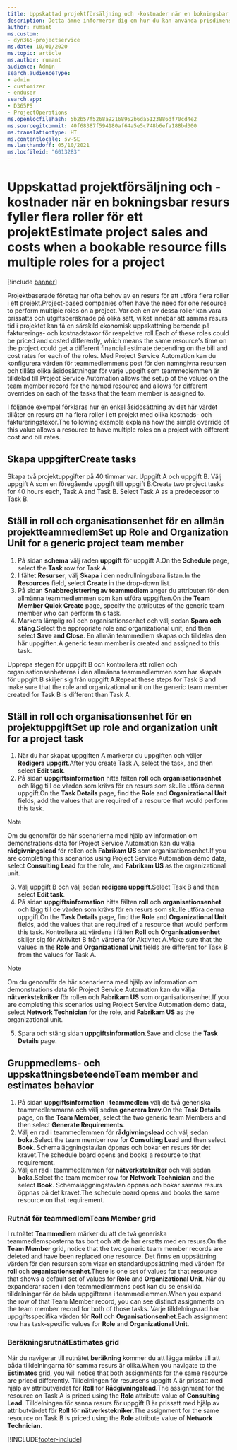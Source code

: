 ```yaml
---
title: Uppskattad projektförsäljning och -kostnader när en bokningsbar resurs fyller flera roller för ett projekt
description: Detta ämne informerar dig om hur du kan använda prisdimensioner för att stödja prissättning och kostnadsredovisning för en resurs som fyller flera roller i ett projekt.
author: rumant
ms.custom:
- dyn365-projectservice
ms.date: 10/01/2020
ms.topic: article
ms.author: rumant
audience: Admin
search.audienceType:
- admin
- customizer
- enduser
search.app:
- D365PS
- ProjectOperations
ms.openlocfilehash: 5b2b57f5268a92168952b6da5123886df70cd4e2
ms.sourcegitcommit: 40f68387f594180af64a5e5c748b6efa188bd300
ms.translationtype: HT
ms.contentlocale: sv-SE
ms.lasthandoff: 05/10/2021
ms.locfileid: "6013283"
---
```

# <a name="estimate-project-sales-and-costs-when-a-bookable-resource-fills-multiple-roles-for-a-project"></a><span data-ttu-id="799c2-103">Uppskattad projektförsäljning och -kostnader när en bokningsbar resurs fyller flera roller för ett projekt</span><span class="sxs-lookup"><span data-stu-id="799c2-103">Estimate project sales and costs when a bookable resource fills multiple roles for a project</span></span> 

[!include [banner](../includes/psa-now-project-operations.md)]

<span data-ttu-id="799c2-104">Projektbaserade företag har ofta behov av en resurs för att utföra flera roller i ett projekt.</span><span class="sxs-lookup"><span data-stu-id="799c2-104">Project-based companies often have the need for one resource to perform multiple roles on a project.</span></span> <span data-ttu-id="799c2-105">Var och en av dessa roller kan vara prissatta och utgiftsberäknade på olika sätt, vilket innebär att samma resurs tid i projektet kan få en särskild ekonomisk uppskattning beroende på fakturerings- och kostnadstaxor för respektive roll.</span><span class="sxs-lookup"><span data-stu-id="799c2-105">Each of these roles could be priced and costed differently, which means the same resource's time on the project could get a different financial estimate depending on the bill and cost rates for each of the roles.</span></span> <span data-ttu-id="799c2-106">Med Project Service Automation kan du konfigurera värden för teammedlemmens post för den namngivna resursen och tillåta olika åsidosättningar för varje uppgift som teammedlemmen är tilldelad till.</span><span class="sxs-lookup"><span data-stu-id="799c2-106">Project Service Automation allows the setup of the values on the team member record for the named resource and allows for different overrides on each of the tasks that the team member is assigned to.</span></span>

<span data-ttu-id="799c2-107">I följande exempel förklaras hur en enkel åsidosättning av det här värdet tillåter en resurs att ha flera roller i ett projekt med olika kostnads- och faktureringstaxor.</span><span class="sxs-lookup"><span data-stu-id="799c2-107">The following example  explains how the simple override of this value allows a resource to have multiple roles on a project with different cost and bill rates.</span></span>

## <a name="create-tasks"></a><span data-ttu-id="799c2-108">Skapa uppgifter</span><span class="sxs-lookup"><span data-stu-id="799c2-108">Create tasks</span></span>
<span data-ttu-id="799c2-109">Skapa två projektuppgifter på 40 timmar var. Uppgift A och uppgift B. Välj uppgift A som en föregående uppgift till uppgift B.</span><span class="sxs-lookup"><span data-stu-id="799c2-109">Create two project tasks for 40 hours each, Task A and Task B. Select Task A as a predecessor to Task B.</span></span>

## <a name="set-up-role-and-organization-unit-for-a-generic-project-team-member"></a><span data-ttu-id="799c2-110">Ställ in roll och organisationsenhet för en allmän projektteammedlem</span><span class="sxs-lookup"><span data-stu-id="799c2-110">Set up Role and Organization Unit for a generic project team member</span></span>

1. <span data-ttu-id="799c2-111">På sidan **schema** välj raden **uppgift** för uppgift A.</span><span class="sxs-lookup"><span data-stu-id="799c2-111">On the **Schedule** page, select the **Task** row for Task A.</span></span> 
2. <span data-ttu-id="799c2-112">I fältet **Resurser**, välj **Skapa** i den nedrullningsbara listan.</span><span class="sxs-lookup"><span data-stu-id="799c2-112">In the **Resources** field, select **Create** in the drop-down list.</span></span>
3. <span data-ttu-id="799c2-113">På sidan **Snabbregistrering av teammedlem** anger du attributen för den allmänna teammedlemmen som kan utföra uppgiften.</span><span class="sxs-lookup"><span data-stu-id="799c2-113">On the **Team Member Quick Create** page, specify the attributes of the generic team member who can perform this task.</span></span>
4. <span data-ttu-id="799c2-114">Markera lämplig roll och organisationsenhet och välj sedan **Spara och stäng**.</span><span class="sxs-lookup"><span data-stu-id="799c2-114">Select the appropriate role and organizational unit, and then select **Save and Close**.</span></span> <span data-ttu-id="799c2-115">En allmän teammedlem skapas och tilldelas den här uppgiften.</span><span class="sxs-lookup"><span data-stu-id="799c2-115">A generic team member is created and assigned to this task.</span></span> 

<span data-ttu-id="799c2-116">Upprepa stegen för uppgift B och kontrollera att rollen och organisationsenheterna i den allmänna teammedlemmen som har skapats för uppgift B skiljer sig från uppgift A.</span><span class="sxs-lookup"><span data-stu-id="799c2-116">Repeat these steps for Task B and make sure that the role and organizational unit on the generic team member created for Task B is different than Task A.</span></span> 

## <a name="set-up-role-and-organization-unit-for-a-project-task"></a><span data-ttu-id="799c2-117">Ställ in roll och organisationsenhet för en projektuppgift</span><span class="sxs-lookup"><span data-stu-id="799c2-117">Set up role and organization unit for a project task</span></span>

1. <span data-ttu-id="799c2-118">När du har skapat uppgiften A markerar du uppgiften och väljer **Redigera uppgift**.</span><span class="sxs-lookup"><span data-stu-id="799c2-118">After you create Task A, select the task, and then select **Edit task**.</span></span>
2. <span data-ttu-id="799c2-119">På sidan **uppgiftsinformation** hitta fälten **roll** och **organisationsenhet** och lägg till de värden som krävs för en resurs som skulle utföra denna uppgift.</span><span class="sxs-lookup"><span data-stu-id="799c2-119">On the **Task Details** page, find the **Role** and **Organizational Unit** fields, add the values that are required of a resource that would perform this task.</span></span> 

  > [!NOTE]
  > <span data-ttu-id="799c2-120">Om du genomför de här scenarierna med hjälp av information om demonstrations data för Project Service Automation kan du välja **rådgivningslead** för rollen och **Fabrikam US** som organisationsenhet.</span><span class="sxs-lookup"><span data-stu-id="799c2-120">If you are completing this scenarios using Project Service Automation demo data, select **Consulting Lead** for the role, and **Fabrikam US** as the organizational unit.</span></span>

3. <span data-ttu-id="799c2-121">Välj uppgift B och välj sedan **redigera uppgift**.</span><span class="sxs-lookup"><span data-stu-id="799c2-121">Select Task B and then select **Edit task**.</span></span>
4. <span data-ttu-id="799c2-122">På sidan **uppgiftsinformation** hitta fälten **roll** och **organisationsenhet** och lägg till de värden som krävs för en resurs som skulle utföra denna uppgift.</span><span class="sxs-lookup"><span data-stu-id="799c2-122">On the **Task Details** page, find the **Role** and **Organizational Unit** fields, add the values that are required of a resource that would perform this task.</span></span> <span data-ttu-id="799c2-123">Kontrollera att värdena i fälten **Roll** och **Organisationsenhet** skiljer sig för Aktivitet B från värdena för Aktivitet A.</span><span class="sxs-lookup"><span data-stu-id="799c2-123">Make sure that the values in the **Role** and **Organizational Unit** fields are different for Task B from the values for Task A.</span></span> 

  > [!NOTE]
  > <span data-ttu-id="799c2-124">Om du genomför de här scenarierna med hjälp av information om demonstrations data för Project Service Automation kan du välja **nätverkstekniker** för rollen och **Fabrikam US** som organisationsenhet.</span><span class="sxs-lookup"><span data-stu-id="799c2-124">If you are completing this scenarios using Project Service Automation demo data, select **Network Technician** for the role, and **Fabrikam US** as the organizational unit.</span></span>

5. <span data-ttu-id="799c2-125">Spara och stäng sidan **uppgiftsinformation**.</span><span class="sxs-lookup"><span data-stu-id="799c2-125">Save and close the **Task Details** page.</span></span> 

## <a name="team-member-and-estimates-behavior"></a><span data-ttu-id="799c2-126">Gruppmedlems- och uppskattningsbeteende</span><span class="sxs-lookup"><span data-stu-id="799c2-126">Team member and estimates behavior</span></span> 

1. <span data-ttu-id="799c2-127">På sidan **uppgiftsinformation** i **teammedlem** välj de två generiska teammedlemmarna och välj sedan **generera krav**.</span><span class="sxs-lookup"><span data-stu-id="799c2-127">On the **Task Details** page, on the **Team Member**, select the two generic team Members and then select **Generate Requirements**.</span></span> 
2. <span data-ttu-id="799c2-128">Välj en rad i teammedlemmen för **rådgivningslead** och välj sedan **boka**.</span><span class="sxs-lookup"><span data-stu-id="799c2-128">Select the team member row for **Consulting Lead** and then select **Book**.</span></span> <span data-ttu-id="799c2-129">Schemaläggningstavlan öppnas och bokar en resurs för det kravet.</span><span class="sxs-lookup"><span data-stu-id="799c2-129">The schedule board opens and books a resource to that requirement.</span></span>
3. <span data-ttu-id="799c2-130">Välj en rad i teammedlemmen för **nätverkstekniker** och välj sedan **boka**.</span><span class="sxs-lookup"><span data-stu-id="799c2-130">Select the team member row for **Network Technician** and the select **Book**.</span></span> <span data-ttu-id="799c2-131">Schemaläggningstavlan öppnas och bokar samma resurs öppnas på det kravet.</span><span class="sxs-lookup"><span data-stu-id="799c2-131">The schedule board opens and books the same resource on that requirement.</span></span>

### <a name="team-member-grid"></a><span data-ttu-id="799c2-132">Rutnät för teammedlem</span><span class="sxs-lookup"><span data-stu-id="799c2-132">Team Member grid</span></span> 
<span data-ttu-id="799c2-133">I rutnätet **Teammedlem** märker du att de två generiska teammedlemsposterna tas bort och att de har ersatts med en resurs.</span><span class="sxs-lookup"><span data-stu-id="799c2-133">On the **Team Member** grid, notice that the two generic team member records are deleted and have been replaced one resource.</span></span> <span data-ttu-id="799c2-134">Det finns en uppsättning värden för den resursen som visar en standarduppsättning med värden för **roll** och **organisationsenhet**.</span><span class="sxs-lookup"><span data-stu-id="799c2-134">There is one set of values for that resource that shows a default set of values for **Role** and **Organizational Unit**.</span></span>
<span data-ttu-id="799c2-135">När du expanderar raden i den teammedlemmens post kan du se enskilda tilldelningar för de båda uppgifterna i teammedlemmen.</span><span class="sxs-lookup"><span data-stu-id="799c2-135">When you expand the row of that Team Member record, you can see distinct assignments on the team member record for both of those tasks.</span></span> <span data-ttu-id="799c2-136">Varje tilldelningsrad har uppgiftsspecifika värden för **Roll** och **Organisationsenhet**.</span><span class="sxs-lookup"><span data-stu-id="799c2-136">Each assignment row has task-specific values for **Role** and **Organizational Unit**.</span></span> 

### <a name="estimates-grid"></a><span data-ttu-id="799c2-137">Beräkningsrutnät</span><span class="sxs-lookup"><span data-stu-id="799c2-137">Estimates grid</span></span> 
<span data-ttu-id="799c2-138">När du navigerar till rutnätet **beräkning** kommer du att lägga märke till att båda tilldelningarna för samma resurs är olika.</span><span class="sxs-lookup"><span data-stu-id="799c2-138">When you navigate to the **Estimates** grid, you will notice that both assignments for the same resource are priced differently.</span></span>
<span data-ttu-id="799c2-139">Tilldelningen för resursens uppgift A är prissatt med hjälp av attributvärdet för **Roll** för **Rådgivningslead**.</span><span class="sxs-lookup"><span data-stu-id="799c2-139">The assignment for the resource on Task A is priced using the **Role** attribute value of **Consulting Lead**.</span></span> <span data-ttu-id="799c2-140">Tilldelningen för sanna resurs för uppgift B är prissatt med hjälp av attributvärdet för **Roll** för **nätverkstekniker**.</span><span class="sxs-lookup"><span data-stu-id="799c2-140">The assignment for the same resource on Task B is priced using the **Role** attribute value of **Network Technician**.</span></span>



[!INCLUDE[footer-include](../includes/footer-banner.md)]